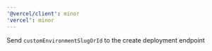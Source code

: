 ```yaml
---
'@vercel/client': minor
'vercel': minor
---
```


Send `customEnvironmentSlugOrId` to the create deployment endpoint
